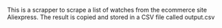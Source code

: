 This is a scrapper to scrape a list of watches from the ecommerce site Aliexpress. The result is copied and stored in a CSV file called output.csv